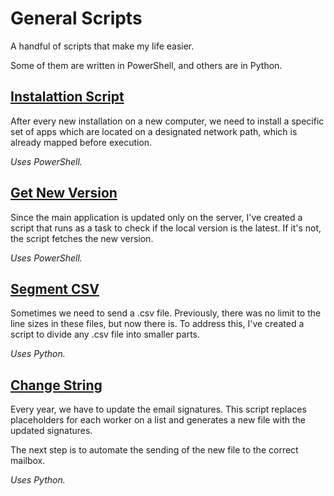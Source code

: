 # General Scripts
A handful of scripts that make my life easier.

Some of them are written in PowerShell, and others are in Python.

## [Instalattion Script](script-intalacao.ps1)
After every new installation on a new computer, we need to install a specific set of apps which are located on a designated network path, which is already mapped before execution.

_Uses PowerShell._

## [Get New Version](atualiza-arquivo.ps1)
Since the main application is updated only on the server, I've created a script that runs as a task to check if the local version is the latest. If it's not, the script fetches the new version.

_Uses PowerShell._

## [Segment CSV](divide-csv.py)
Sometimes we need to send a .csv file. Previously, there was no limit to the line sizes in these files, but now there is. To address this, I've created a script to divide any .csv file into smaller parts.

_Uses Python._

## [Change String](altera-string-html/script.py)
Every year, we have to update the email signatures. This script replaces placeholders for each worker on a list and generates a new file with the updated signatures.

The next step is to automate the sending of the new file to the correct mailbox.

_Uses Python._
